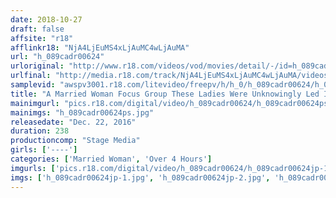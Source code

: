 ```yaml
---
date: 2018-10-27
draft: false
affsite: "r18"
afflinkr18: "NjA4LjEuMS4xLjAuMC4wLjAuMA"
url: "h_089cadr00624"
urloriginal: "http://www.r18.com/videos/vod/movies/detail/-/id=h_089cadr00624"
urlfinal: "http://media.r18.com/track/NjA4LjEuMS4xLjAuMC4wLjAuMA/videos/vod/movies/detail/-/id=h_089cadr00624"
samplevid: "awspv3001.r18.com/litevideo/freepv/h/h_0/h_089cadr00624/h_089cadr00624_dmb_w.mp4"
title: "A Married Woman Focus Group These Ladies Were Unknowingly Led Into A Trap... Unable To Resist, These Married Woman Babes Let Loose Their Lust For Serious Sex 4 Hours"
mainimgurl: "pics.r18.com/digital/video/h_089cadr00624/h_089cadr00624ps.jpg"
mainimgs: "h_089cadr00624ps.jpg"
releasedate: "Dec. 22, 2016"
duration: 238
productioncomp: "Stage Media"
girls: ['----']
categories: ['Married Woman', 'Over 4 Hours']
imgurls: ['pics.r18.com/digital/video/h_089cadr00624/h_089cadr00624jp-1.jpg', 'pics.r18.com/digital/video/h_089cadr00624/h_089cadr00624jp-2.jpg', 'pics.r18.com/digital/video/h_089cadr00624/h_089cadr00624jp-3.jpg', 'pics.r18.com/digital/video/h_089cadr00624/h_089cadr00624jp-4.jpg', 'pics.r18.com/digital/video/h_089cadr00624/h_089cadr00624jp-5.jpg', 'pics.r18.com/digital/video/h_089cadr00624/h_089cadr00624jp-6.jpg', 'pics.r18.com/digital/video/h_089cadr00624/h_089cadr00624jp-7.jpg', 'pics.r18.com/digital/video/h_089cadr00624/h_089cadr00624jp-8.jpg', 'pics.r18.com/digital/video/h_089cadr00624/h_089cadr00624jp-9.jpg', 'pics.r18.com/digital/video/h_089cadr00624/h_089cadr00624jp-10.jpg', 'pics.r18.com/digital/video/h_089cadr00624/h_089cadr00624jp-11.jpg', 'pics.r18.com/digital/video/h_089cadr00624/h_089cadr00624jp-12.jpg', 'pics.r18.com/digital/video/h_089cadr00624/h_089cadr00624jp-13.jpg', 'pics.r18.com/digital/video/h_089cadr00624/h_089cadr00624jp-14.jpg', 'pics.r18.com/digital/video/h_089cadr00624/h_089cadr00624jp-15.jpg', 'pics.r18.com/digital/video/h_089cadr00624/h_089cadr00624jp-16.jpg', 'pics.r18.com/digital/video/h_089cadr00624/h_089cadr00624jp-17.jpg', 'pics.r18.com/digital/video/h_089cadr00624/h_089cadr00624jp-18.jpg', 'pics.r18.com/digital/video/h_089cadr00624/h_089cadr00624jp-19.jpg', 'pics.r18.com/digital/video/h_089cadr00624/h_089cadr00624jp-20.jpg']
imgs: ['h_089cadr00624jp-1.jpg', 'h_089cadr00624jp-2.jpg', 'h_089cadr00624jp-3.jpg', 'h_089cadr00624jp-4.jpg', 'h_089cadr00624jp-5.jpg', 'h_089cadr00624jp-6.jpg', 'h_089cadr00624jp-7.jpg', 'h_089cadr00624jp-8.jpg', 'h_089cadr00624jp-9.jpg', 'h_089cadr00624jp-10.jpg', 'h_089cadr00624jp-11.jpg', 'h_089cadr00624jp-12.jpg', 'h_089cadr00624jp-13.jpg', 'h_089cadr00624jp-14.jpg', 'h_089cadr00624jp-15.jpg', 'h_089cadr00624jp-16.jpg', 'h_089cadr00624jp-17.jpg', 'h_089cadr00624jp-18.jpg', 'h_089cadr00624jp-19.jpg', 'h_089cadr00624jp-20.jpg']
---
```

